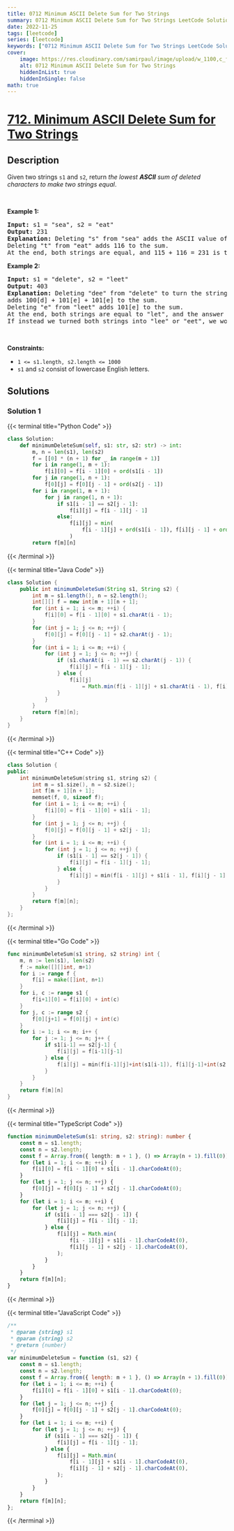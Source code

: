 ```yaml
---
title: 0712 Minimum ASCII Delete Sum for Two Strings
summary: 0712 Minimum ASCII Delete Sum for Two Strings LeetCode Solution Explained
date: 2022-11-25
tags: [leetcode]
series: [leetcode]
keywords: ["0712 Minimum ASCII Delete Sum for Two Strings LeetCode Solution Explained in all languages", "0712 Minimum ASCII Delete Sum for Two Strings", "LeetCode", "leetcode solution in Python3 C++ Java Go PHP Ruby Swift TypeScript Rust C# JavaScript C", "GeeksforGeeks", "InterviewBit", "Coding Ninjas", "HackerRank", "HackerEarth", "CodeChef", "TopCoder", "AlgoExpert", "freeCodeCamp", "Codeforces", "GitHub", "AtCoder", "Samir Paul"]
cover:
    image: https://res.cloudinary.com/samirpaul/image/upload/w_1100,c_fit,co_rgb:FFFFFF,l_text:Arial_75_bold:0712 Minimum ASCII Delete Sum for Two Strings - Solution Explained/problem-solving.webp
    alt: 0712 Minimum ASCII Delete Sum for Two Strings
    hiddenInList: true
    hiddenInSingle: false
math: true
---
```



# [712. Minimum ASCII Delete Sum for Two Strings](https://leetcode.com/problems/minimum-ascii-delete-sum-for-two-strings)


## Description

<p>Given two strings <code>s1</code> and&nbsp;<code>s2</code>, return <em>the lowest <strong>ASCII</strong> sum of deleted characters to make two strings equal</em>.</p>

<p>&nbsp;</p>
<p><strong class="example">Example 1:</strong></p>

<pre>
<strong>Input:</strong> s1 = &quot;sea&quot;, s2 = &quot;eat&quot;
<strong>Output:</strong> 231
<strong>Explanation:</strong> Deleting &quot;s&quot; from &quot;sea&quot; adds the ASCII value of &quot;s&quot; (115) to the sum.
Deleting &quot;t&quot; from &quot;eat&quot; adds 116 to the sum.
At the end, both strings are equal, and 115 + 116 = 231 is the minimum sum possible to achieve this.
</pre>

<p><strong class="example">Example 2:</strong></p>

<pre>
<strong>Input:</strong> s1 = &quot;delete&quot;, s2 = &quot;leet&quot;
<strong>Output:</strong> 403
<strong>Explanation:</strong> Deleting &quot;dee&quot; from &quot;delete&quot; to turn the string into &quot;let&quot;,
adds 100[d] + 101[e] + 101[e] to the sum.
Deleting &quot;e&quot; from &quot;leet&quot; adds 101[e] to the sum.
At the end, both strings are equal to &quot;let&quot;, and the answer is 100+101+101+101 = 403.
If instead we turned both strings into &quot;lee&quot; or &quot;eet&quot;, we would get answers of 433 or 417, which are higher.
</pre>

<p>&nbsp;</p>
<p><strong>Constraints:</strong></p>

<ul>
	<li><code>1 &lt;= s1.length, s2.length &lt;= 1000</code></li>
	<li><code>s1</code> and <code>s2</code> consist of lowercase English letters.</li>
</ul>

## Solutions

### Solution 1

<!-- tabs:start -->

{{< terminal title="Python Code" >}}
```python
class Solution:
    def minimumDeleteSum(self, s1: str, s2: str) -> int:
        m, n = len(s1), len(s2)
        f = [[0] * (n + 1) for _ in range(m + 1)]
        for i in range(1, m + 1):
            f[i][0] = f[i - 1][0] + ord(s1[i - 1])
        for j in range(1, n + 1):
            f[0][j] = f[0][j - 1] + ord(s2[j - 1])
        for i in range(1, m + 1):
            for j in range(1, n + 1):
                if s1[i - 1] == s2[j - 1]:
                    f[i][j] = f[i - 1][j - 1]
                else:
                    f[i][j] = min(
                        f[i - 1][j] + ord(s1[i - 1]), f[i][j - 1] + ord(s2[j - 1])
                    )
        return f[m][n]
```
{{< /terminal >}}

{{< terminal title="Java Code" >}}
```java
class Solution {
    public int minimumDeleteSum(String s1, String s2) {
        int m = s1.length(), n = s2.length();
        int[][] f = new int[m + 1][n + 1];
        for (int i = 1; i <= m; ++i) {
            f[i][0] = f[i - 1][0] + s1.charAt(i - 1);
        }
        for (int j = 1; j <= n; ++j) {
            f[0][j] = f[0][j - 1] + s2.charAt(j - 1);
        }
        for (int i = 1; i <= m; ++i) {
            for (int j = 1; j <= n; ++j) {
                if (s1.charAt(i - 1) == s2.charAt(j - 1)) {
                    f[i][j] = f[i - 1][j - 1];
                } else {
                    f[i][j]
                        = Math.min(f[i - 1][j] + s1.charAt(i - 1), f[i][j - 1] + s2.charAt(j - 1));
                }
            }
        }
        return f[m][n];
    }
}
```
{{< /terminal >}}

{{< terminal title="C++ Code" >}}
```cpp
class Solution {
public:
    int minimumDeleteSum(string s1, string s2) {
        int m = s1.size(), n = s2.size();
        int f[m + 1][n + 1];
        memset(f, 0, sizeof f);
        for (int i = 1; i <= m; ++i) {
            f[i][0] = f[i - 1][0] + s1[i - 1];
        }
        for (int j = 1; j <= n; ++j) {
            f[0][j] = f[0][j - 1] + s2[j - 1];
        }
        for (int i = 1; i <= m; ++i) {
            for (int j = 1; j <= n; ++j) {
                if (s1[i - 1] == s2[j - 1]) {
                    f[i][j] = f[i - 1][j - 1];
                } else {
                    f[i][j] = min(f[i - 1][j] + s1[i - 1], f[i][j - 1] + s2[j - 1]);
                }
            }
        }
        return f[m][n];
    }
};
```
{{< /terminal >}}

{{< terminal title="Go Code" >}}
```go
func minimumDeleteSum(s1 string, s2 string) int {
	m, n := len(s1), len(s2)
	f := make([][]int, m+1)
	for i := range f {
		f[i] = make([]int, n+1)
	}
	for i, c := range s1 {
		f[i+1][0] = f[i][0] + int(c)
	}
	for j, c := range s2 {
		f[0][j+1] = f[0][j] + int(c)
	}
	for i := 1; i <= m; i++ {
		for j := 1; j <= n; j++ {
			if s1[i-1] == s2[j-1] {
				f[i][j] = f[i-1][j-1]
			} else {
				f[i][j] = min(f[i-1][j]+int(s1[i-1]), f[i][j-1]+int(s2[j-1]))
			}
		}
	}
	return f[m][n]
}
```
{{< /terminal >}}

{{< terminal title="TypeScript Code" >}}
```ts
function minimumDeleteSum(s1: string, s2: string): number {
    const m = s1.length;
    const n = s2.length;
    const f = Array.from({ length: m + 1 }, () => Array(n + 1).fill(0));
    for (let i = 1; i <= m; ++i) {
        f[i][0] = f[i - 1][0] + s1[i - 1].charCodeAt(0);
    }
    for (let j = 1; j <= n; ++j) {
        f[0][j] = f[0][j - 1] + s2[j - 1].charCodeAt(0);
    }
    for (let i = 1; i <= m; ++i) {
        for (let j = 1; j <= n; ++j) {
            if (s1[i - 1] === s2[j - 1]) {
                f[i][j] = f[i - 1][j - 1];
            } else {
                f[i][j] = Math.min(
                    f[i - 1][j] + s1[i - 1].charCodeAt(0),
                    f[i][j - 1] + s2[j - 1].charCodeAt(0),
                );
            }
        }
    }
    return f[m][n];
}
```
{{< /terminal >}}

{{< terminal title="JavaScript Code" >}}
```js
/**
 * @param {string} s1
 * @param {string} s2
 * @return {number}
 */
var minimumDeleteSum = function (s1, s2) {
    const m = s1.length;
    const n = s2.length;
    const f = Array.from({ length: m + 1 }, () => Array(n + 1).fill(0));
    for (let i = 1; i <= m; ++i) {
        f[i][0] = f[i - 1][0] + s1[i - 1].charCodeAt(0);
    }
    for (let j = 1; j <= n; ++j) {
        f[0][j] = f[0][j - 1] + s2[j - 1].charCodeAt(0);
    }
    for (let i = 1; i <= m; ++i) {
        for (let j = 1; j <= n; ++j) {
            if (s1[i - 1] === s2[j - 1]) {
                f[i][j] = f[i - 1][j - 1];
            } else {
                f[i][j] = Math.min(
                    f[i - 1][j] + s1[i - 1].charCodeAt(0),
                    f[i][j - 1] + s2[j - 1].charCodeAt(0),
                );
            }
        }
    }
    return f[m][n];
};
```
{{< /terminal >}}

<!-- tabs:end -->

<!-- end -->
